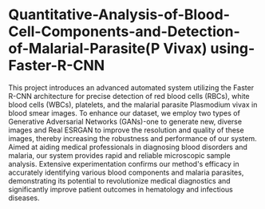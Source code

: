 # Quantitative-Analysis-of-Blood-Cell-Components-and-Detection-of-Malarial-Parasite(P Vivax) using-Faster-R-CNN

This project introduces an advanced automated system utilizing the Faster R-CNN 
architecture for precise detection of red blood cells (RBCs), white blood cells 
(WBCs), platelets, and the malarial parasite Plasmodium vivax in blood smear 
images. To enhance our dataset, we employ two types of Generative Adversarial 
Networks (GANs)-one to generate new, diverse images and Real ESRGAN to 
improve the resolution and quality of these images, thereby increasing the 
robustness and performance of our system. Aimed at aiding medical professionals 
in diagnosing blood disorders and malaria, our system provides rapid and reliable 
microscopic sample analysis. Extensive experimentation confirms our method's 
efficacy in accurately identifying various blood components and malaria parasites, 
demonstrating its potential to revolutionize medical diagnostics and significantly 
improve patient outcomes in hematology and infectious diseases.
